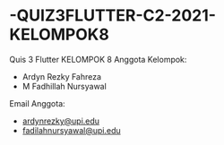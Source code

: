 # -QUIZ3FLUTTER-C2-2021-KELOMPOK8
Quis 3 Flutter 
KELOMPOK 8
Anggota Kelompok:
 - Ardyn Rezky Fahreza
 - M Fadhillah Nursyawal

Email Anggota:
 - ardynrezky@upi.edu
 - fadilahnursyawal@upi.edu
 
